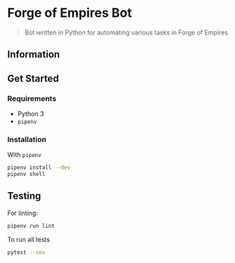 # Forge of Empires Bot
> Bot written in Python for automating various tasks in Forge of Empires

## Information


## Get Started

### Requirements

- Python 3
- `pipenv`

### Installation

With `pipenv`
```bash
pipenv install --dev
pipenv shell
```

## Testing

For linting:
```bash
pipenv run lint
```

To run all tests
```bash
pytest --cov
```